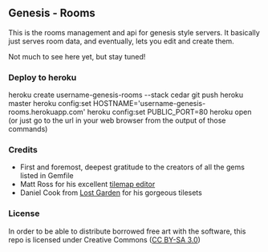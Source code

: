 ## Genesis - Rooms ##

This is the rooms management and api for genesis style servers. It basically just serves room data, and eventually, lets you edit and create them.

Not much to see here yet, but stay tuned!

### Deploy to heroku ###

  heroku create username-genesis-rooms --stack cedar
  git push heroku master
  heroku config:set HOSTNAME='username-genesis-rooms.herokuapp.com'
  heroku config:set PUBLIC_PORT=80
  heroku open (or just go to the url in your web browser from the output of those commands)

### Credits ###

* First and foremost, deepest gratitude to the creators of all the gems listed in Gemfile
* Matt Ross for his excellent [tilemap editor](http://www.ludumdare.com/compo/2012/05/04/javascript-tile-map-editor/)
* Daniel Cook from [Lost Garden](http://www.lostgarden.com) for his gorgeous tilesets

### License ###

In order to be able to distribute borrowed free art with the software, this repo is licensed under Creative Commons ([CC BY-SA 3.0](http://creativecommons.org/licenses/by-sa/3.0/us/))